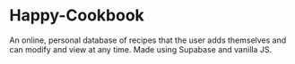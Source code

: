 # Happy-Cookbook
An online, personal database of recipes that the user adds themselves and can modify and view at any time. Made using Supabase and vanilla JS.
